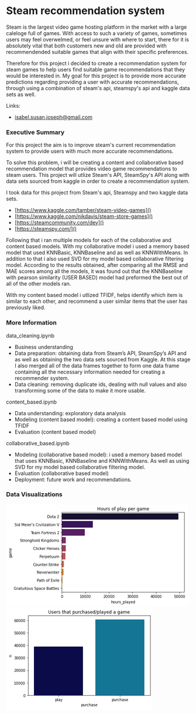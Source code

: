# Steam recommendation system

Steam is the largest video game hosting platform in the market with a large caleloge full of games. With access to such a variety of games, sometimes users may feel overwelmed, or feel unsure with where to start, there for it is absolutely vital that both customers new and old are provided with recommendended suitable games that align with their specific preferences. 

Therefore for this project i decided to create a recommendation system for steam games to help users find suitable game recommendations that they would be interested in. My goal for this project is to provide more accurate predictions regarding providing a user with accurate recommendations, through using a combination of steam's api, steamspy's api and kaggle data sets as well.

Links:
* [isabel.susan.joseph@gmail.com]()


### Executive Summary

For this project the aim is to improve steam's current recommendation system to provide users with much more accurate recommendations.

To solve this problem, i will be creating a content and collaborative based recommendation model that provides video game recommendations to steam users. This project will utlize Steam's API, SteamSpy's API along with data sets sourced from kaggle in order to create a recommendation system.

I took data for this project from Steam's api, Steamspy and two kaggle data sets.
* [https://www.kaggle.com/tamber/steam-video-games]()
* [https://www.kaggle.com/nikdavis/steam-store-games]()
* [https://steamcommunity.com/dev]()
* [https://steamspy.com/]()


Following that i ran multiple models for each of the collaborative and content based models. With my collaborative model i used a memory based model that used KNNBasic, KNNBaseline and as well as KNNWithMeans. In addition to that i also used SVD for my model based collaborative filtering model. According to the results obtained, after comparing all the RMSE and MAE scores among all the models, it was found out that the KNNBaseline with pearson similarity (USER BASED) model had preformed the best out of all of the other models ran. 

With my content based model i utlized TFIDF, helps identify which item is similar to each other, and  recommend a user similar items that the user has previously liked.
 




### More Information


data_cleaning.ipynb
* Business understanding
* Data preparation: obtaining data from Steam’s API, SteamSpy’s API and as well as obtaining the two data sets sourced from Kaggle. At this stage I also merged all of the data frames together to form one data frame containing all the necessary information needed for creating a recommender system.
* Data cleaning: removing duplicate ids, dealing with null values and also transforming some of the data to make it more usable. 

content_based.ipynb
* Data understanding: exploratory data analysis 
* Modeling (content based model): creating a content based model using TFIDF
* Evaluation (content based model)

collaborative_based.ipynb
* Modeling (collaborative based model): i used a memory based model that uses KNNBasic, KNNBaseline and KNNWithMeans. As well as using SVD for my model based collaborative filtering model.
* Evaluation (collaborative based model)
* Deployment: future work and recommendations.

### Data Visualizations

![Everyone Likes a Pairplot](figures/hours_of_play_graph.png)
![Everyone Likes a Pairplot](figures/purchase_play_graph.png)
